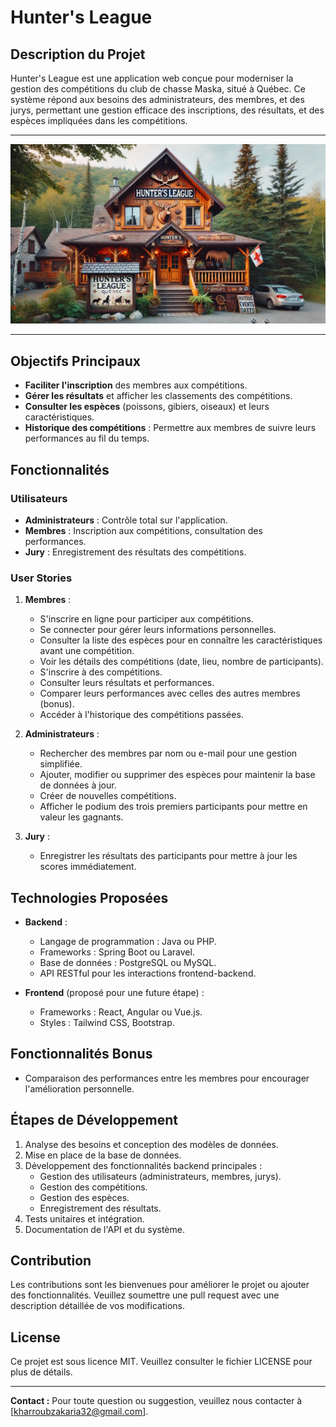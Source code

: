 # Hunter's League

## Description du Projet
Hunter's League est une application web conçue pour moderniser la gestion des compétitions du club de chasse Maska, situé à Québec. Ce système répond aux besoins des administrateurs, des membres, et des jurys, permettant une gestion efficace des inscriptions, des résultats, et des espèces impliquées dans les compétitions.

---

![Thumbnail 1](https://github.com/Zakaria-Kharroub/Hunters_League/blob/621e5fdf2ab14330018c33e456bffd13cf11d60e/hunters-league.webp)

---


## Objectifs Principaux
- **Faciliter l'inscription** des membres aux compétitions.
- **Gérer les résultats** et afficher les classements des compétitions.
- **Consulter les espèces** (poissons, gibiers, oiseaux) et leurs caractéristiques.
- **Historique des compétitions** : Permettre aux membres de suivre leurs performances au fil du temps.

## Fonctionnalités

### Utilisateurs
- **Administrateurs** : Contrôle total sur l'application.
- **Membres** : Inscription aux compétitions, consultation des performances.
- **Jury** : Enregistrement des résultats des compétitions.

### User Stories
1. **Membres** :
   - S'inscrire en ligne pour participer aux compétitions.
   - Se connecter pour gérer leurs informations personnelles.
   - Consulter la liste des espèces pour en connaître les caractéristiques avant une compétition.
   - Voir les détails des compétitions (date, lieu, nombre de participants).
   - S'inscrire à des compétitions.
   - Consulter leurs résultats et performances.
   - Comparer leurs performances avec celles des autres membres (bonus).
   - Accéder à l'historique des compétitions passées.

2. **Administrateurs** :
   - Rechercher des membres par nom ou e-mail pour une gestion simplifiée.
   - Ajouter, modifier ou supprimer des espèces pour maintenir la base de données à jour.
   - Créer de nouvelles compétitions.
   - Afficher le podium des trois premiers participants pour mettre en valeur les gagnants.

3. **Jury** :
   - Enregistrer les résultats des participants pour mettre à jour les scores immédiatement.

## Technologies Proposées
- **Backend** :
  - Langage de programmation : Java ou PHP.
  - Frameworks : Spring Boot ou Laravel.
  - Base de données : PostgreSQL ou MySQL.
  - API RESTful pour les interactions frontend-backend.

- **Frontend** (proposé pour une future étape) :
  - Frameworks : React, Angular ou Vue.js.
  - Styles : Tailwind CSS, Bootstrap.

## Fonctionnalités Bonus
- Comparaison des performances entre les membres pour encourager l'amélioration personnelle.

## Étapes de Développement
1. Analyse des besoins et conception des modèles de données.
2. Mise en place de la base de données.
3. Développement des fonctionnalités backend principales :
   - Gestion des utilisateurs (administrateurs, membres, jurys).
   - Gestion des compétitions.
   - Gestion des espèces.
   - Enregistrement des résultats.
4. Tests unitaires et intégration.
5. Documentation de l'API et du système.

## Contribution
Les contributions sont les bienvenues pour améliorer le projet ou ajouter des fonctionnalités. Veuillez soumettre une pull request avec une description détaillée de vos modifications.

## License
Ce projet est sous licence MIT. Veuillez consulter le fichier LICENSE pour plus de détails.

---
**Contact :** Pour toute question ou suggestion, veuillez nous contacter à [kharroubzakaria32@gmail.com].

